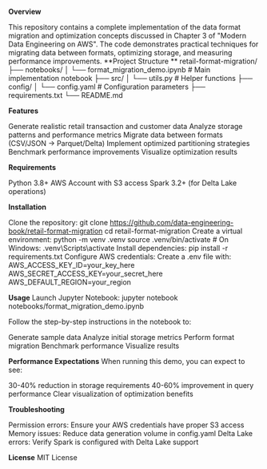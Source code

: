**Overview**

This repository contains a complete implementation of the data format migration and optimization concepts discussed in Chapter 3 of "Modern Data Engineering on AWS". The code demonstrates practical techniques for migrating data between formats, optimizing storage, and measuring performance improvements.
**Project Structure **
retail-format-migration/
├── notebooks/
│   └── format_migration_demo.ipynb    # Main implementation notebook
├── src/
│   └── utils.py                       # Helper functions
├── config/
│   └── config.yaml                    # Configuration parameters
├── requirements.txt
└── README.md

**Features**

Generate realistic retail transaction and customer data
Analyze storage patterns and performance metrics
Migrate data between formats (CSV/JSON → Parquet/Delta)
Implement optimized partitioning strategies
Benchmark performance improvements
Visualize optimization results

**Requirements**

Python 3.8+
AWS Account with S3 access
Spark 3.2+ (for Delta Lake operations)

**Installation**

Clone the repository:
  git clone https://github.com/data-engineering-book/retail-format-migration
  cd retail-format-migration
Create a virtual environment:
  python -m venv .venv
  source .venv/bin/activate  # On Windows: .venv\Scripts\activate
Install dependencies:
  pip install -r requirements.txt
Configure AWS credentials:
  Create a .env file with:
  AWS_ACCESS_KEY_ID=your_key_here
  AWS_SECRET_ACCESS_KEY=your_secret_here
  AWS_DEFAULT_REGION=your_region

**Usage**
Launch Jupyter Notebook:
  jupyter notebook notebooks/format_migration_demo.ipynb

Follow the step-by-step instructions in the notebook to:

  Generate sample data
  Analyze initial storage metrics
  Perform format migration
  Benchmark performance
  Visualize results

**Performance Expectations**
When running this demo, you can expect to see:

30-40% reduction in storage requirements
40-60% improvement in query performance
Clear visualization of optimization benefits

**Troubleshooting**

Permission errors: Ensure your AWS credentials have proper S3 access
Memory issues: Reduce data generation volume in config.yaml
Delta Lake errors: Verify Spark is configured with Delta Lake support

**License**
MIT License
